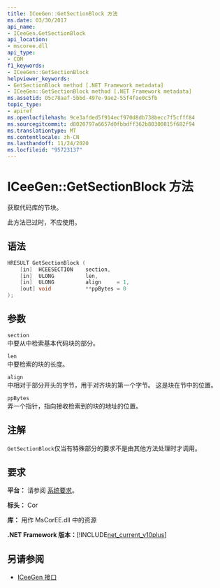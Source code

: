 ```yaml
---
title: ICeeGen::GetSectionBlock 方法
ms.date: 03/30/2017
api_name:
- ICeeGen.GetSectionBlock
api_location:
- mscoree.dll
api_type:
- COM
f1_keywords:
- ICeeGen::GetSectionBlock
helpviewer_keywords:
- GetSectionBlock method [.NET Framework metadata]
- ICeeGen::GetSectionBlock method [.NET Framework metadata]
ms.assetid: 05c78aaf-5bbd-497e-9ae2-55f4fae0c5fb
topic_type:
- apiref
ms.openlocfilehash: 9ce3afded5f914ecf970d8db738becc7f5cfff84
ms.sourcegitcommit: d8020797a6657d0fbbdff362b80300815f682f94
ms.translationtype: MT
ms.contentlocale: zh-CN
ms.lasthandoff: 11/24/2020
ms.locfileid: "95723137"
---
```

# <a name="iceegengetsectionblock-method"></a>ICeeGen::GetSectionBlock 方法

获取代码库的节块。  
  
 此方法已过时，不应使用。  
  
## <a name="syntax"></a>语法  
  
```cpp  
HRESULT GetSectionBlock (  
    [in]  HCEESECTION    section,
    [in]  ULONG          len,  
    [in]  ULONG          align     = 1,  
    [out] void           **ppBytes = 0  
);
```  
  
## <a name="parameters"></a>参数  

 `section`  
 中要从中检索基本代码块的部分。  
  
 `len`  
 中要检索的块的长度。  
  
 `align`  
 中相对于部分开头的字节，用于对齐块的第一个字节。 这是块在节中的位置。  
  
 `ppBytes`  
 弄一个指针，指向接收检索到的块的地址的位置。  
  
## <a name="remarks"></a>注解  

 `GetSectionBlock`仅当有特殊部分的要求不是由其他方法处理时才调用。  
  
## <a name="requirements"></a>要求  

 **平台：** 请参阅 [系统要求](../../get-started/system-requirements.md)。  
  
 **标头：** Cor  
  
 **库：** 用作 MsCorEE.dll 中的资源  
  
 **.NET Framework 版本：**[!INCLUDE[net_current_v10plus](../../../../includes/net-current-v10plus-md.md)]  
  
## <a name="see-also"></a>另请参阅

- [ICeeGen 接口](iceegen-interface.md)
